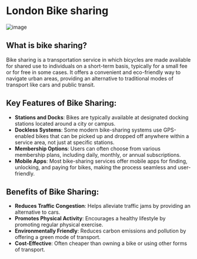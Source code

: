 
# London Bike sharing

![image](https://github.com/user-attachments/assets/edb90b1e-203d-439f-8a0d-b12def24bba3)


## What is bike sharing?
Bike sharing is a transportation service in which bicycles are made available for shared use to individuals on a short-term basis, typically for a small fee or for free in some cases. It offers a convenient and eco-friendly way to navigate urban areas, providing an alternative to traditional modes of transport like cars and public transit.

## Key Features of Bike Sharing:
- **Stations and Docks**: Bikes are typically available at designated docking stations located around a city or campus.
- **Dockless Systems**: Some modern bike-sharing systems use GPS-enabled bikes that can be picked up and dropped off anywhere within a service area, not just at specific stations.
- **Membership Options**: Users can often choose from various membership plans, including daily, monthly, or annual subscriptions.
- **Mobile Apps**: Most bike-sharing services offer mobile apps for finding, unlocking, and paying for bikes, making the process seamless and user-friendly.

## Benefits of Bike Sharing:
- **Reduces Traffic Congestion**: Helps alleviate traffic jams by providing an alternative to cars.
- **Promotes Physical Activity**: Encourages a healthy lifestyle by promoting regular physical exercise.
- **Environmentally Friendly**: Reduces carbon emissions and pollution by offering a green mode of transport.
- **Cost-Effective**: Often cheaper than owning a bike or using other forms of transport.

